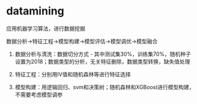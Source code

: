 # datamining

应用机器学习算法，进行数据挖掘

数据分析→特征工程→模型构建→模型评估→模型调优→模型融合

1. 数据分析与清洗：数据切分方式 - 其中测试集30%，训练集70%，随机种子设置为2018；数据类型的分析，无关特征删除，数据类型转换，缺失值处理

2. 特征工程：分别用IV值和随机森林等进行特征选择

3. 模型构建：用逻辑回归、svm和决策树；随机森林和XGBoost进行模型构建，不需要考虑模型调参
